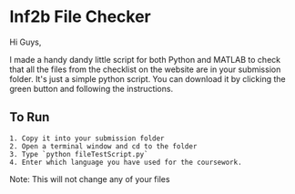 # Inf2b File Checker



Hi Guys,

I made a handy dandy little script for both Python and MATLAB to check that all the files from the checklist on the website are in your submission folder. It's just a simple python script. You can download it by clicking the green button and following the instructions. 

## To Run

 	1. Copy it into your submission folder 
 	2. Open a terminal window and cd to the folder
 	3. Type `python fileTestScript.py`
 	4. Enter which language you have used for the coursework.

Note: This will not change any of your files